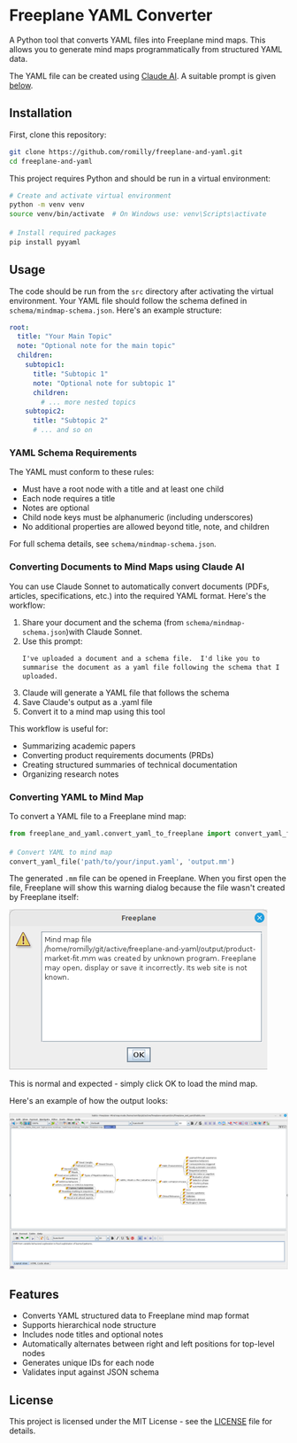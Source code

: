 # Freeplane YAML Converter

A Python tool that converts YAML files into Freeplane mind maps. This allows you to generate mind maps programmatically from structured YAML data.

The YAML file can be created using [Claude AI](https://claude.ai/chat/). A suitable prompt is given [below](#converting-documents-to-mind-maps-using-claude-ai).

## Installation

First, clone this repository:

```bash
git clone https://github.com/romilly/freeplane-and-yaml.git
cd freeplane-and-yaml
```

This project requires Python and should be run in a virtual environment:

```bash
# Create and activate virtual environment
python -m venv venv
source venv/bin/activate  # On Windows use: venv\Scripts\activate

# Install required packages
pip install pyyaml
```

## Usage

The code should be run from the `src` directory after activating the virtual environment. Your YAML file should follow the schema defined in `schema/mindmap-schema.json`. Here's an example structure:

```yaml
root:
  title: "Your Main Topic"
  note: "Optional note for the main topic"
  children:
    subtopic1:
      title: "Subtopic 1"
      note: "Optional note for subtopic 1"
      children:
        # ... more nested topics
    subtopic2:
      title: "Subtopic 2"
      # ... and so on
```

### YAML Schema Requirements

The YAML must conform to these rules:
- Must have a root node with a title and at least one child
- Each node requires a title
- Notes are optional
- Child node keys must be alphanumeric (including underscores)
- No additional properties are allowed beyond title, note, and children

For full schema details, see `schema/mindmap-schema.json`.

### Converting Documents to Mind Maps using Claude AI

You can use Claude Sonnet to automatically convert documents (PDFs, articles, specifications, etc.) into the required YAML format. Here's the workflow:

1. Share your document and the schema (from `schema/mindmap-schema.json`)with Claude Sonnet.
2. Use this prompt:
   ```
   I've uploaded a document and a schema file.  I'd like you to summarise the document as a yaml file following the schema that I uploaded.
   ```
3. Claude will generate a YAML file that follows the schema
4. Save Claude's output as a .yaml file
5. Convert it to a mind map using this tool

This workflow is useful for:
- Summarizing academic papers
- Converting product requirements documents (PRDs)
- Creating structured summaries of technical documentation
- Organizing research notes

### Converting YAML to Mind Map

To convert a YAML file to a Freeplane mind map:

```python
from freeplane_and_yaml.convert_yaml_to_freeplane import convert_yaml_file

# Convert YAML to mind map
convert_yaml_file('path/to/your/input.yaml', 'output.mm')
```

The generated `.mm` file can be opened in Freeplane. When you first open the file, Freeplane will show this warning dialog because the file wasn't created by Freeplane itself:

![Freeplane Warning Dialog](images/warning-dialog.png)

This is normal and expected - simply click OK to load the mind map.

Here's an example of how the output looks:

![Example Mind Map](images/Screenshot%20at%202025-02-12%2010-43-23.png)

## Features

- Converts YAML structured data to Freeplane mind map format
- Supports hierarchical node structure
- Includes node titles and optional notes
- Automatically alternates between right and left positions for top-level nodes
- Generates unique IDs for each node
- Validates input against JSON schema

## License

This project is licensed under the MIT License - see the [LICENSE](LICENSE) file for details.
